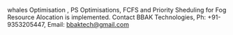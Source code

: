 whales Optimisation , PS Optimisations, FCFS and Priority Sheduling for Fog Resource Alocation is implemented.
Contact BBAK Technologies, Ph: +91-9353205447, Email: bbaktech@gmail.com 

